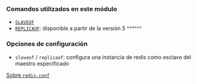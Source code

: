 ### Comandos utilizados en este módulo

* [`SLAVEOF`](https://redis.io/commands/slaveof) 
* [`REPLICAOF`](https://redis.io/commands/replicaof): disponible a partir de la versión 5
^^^^^^

### Opciones de configuración

* `slaveof` / `replicaof`: configura una instancia de redis como esclavo del maestro especificado


[Sobre `redis.conf`](https://redis.io/topics/config)